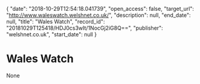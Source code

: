 {
  "date": "2018-10-29T12:54:18.041739", 
  "open_access": false, 
  "target_url": "http://www.waleswatch.welshnet.co.uk/", 
  "description": null, 
  "end_date": null, 
  "title": "Wales Watch", 
  "record_id": "20181029T125418/HDJ0cs3wIt/1NocGj2iG8Q==", 
  "publisher": "welshnet.co.uk", 
  "start_date": null
}

# Wales Watch

None